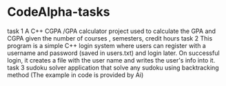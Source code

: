 # CodeAlpha-tasks
task 1
A C++ CGPA /GPA calculator project used to calculate the GPA and CGPA given the number of courses , semesters, credit hours 
task 2 
This program is a simple C++ login system where users can register with a username and password (saved in users.txt) and login later.
On successful login, it creates a file with the user name and writes the user's info into it.
task 3
sudoku solver application that solve any sudoku using backtracking method
(The example in code is provided by Ai)
